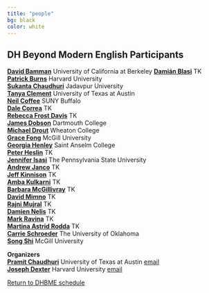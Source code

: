 ```yaml
---
title: "people"
bg: black
color: white
---
```


## DH Beyond Modern English Participants

[**David Bamman**](http://people.ischool.berkeley.edu/~dbamman/)  University of California at Berkeley
[**Damián Blasi**](#) TK  
[**Patrick Burns**](https://diyclassics.github.io) Harvard University  
[**Sukanta Chaudhuri**](https://en.wikipedia.org/wiki/Sukanta_Chaudhuri) Jadavpur University  
[**Tanya Clement**](https://liberalarts.utexas.edu/english/faculty/tc24933) University of Texas at Austin  
[**Neil Coffee**](http://arts-sciences.buffalo.edu/classics/faculty/core-faculty/coffee-neil.html) SUNY Buffalo  
[**Dale Correa**](#) TK  
[**Rebecca Frost Davis**](#) TK  
[**James Dobson**](https://home.dartmouth.edu/faculty-directory/james-e-dobson) Dartmouth College  
[**Michael Drout**](https://wheatoncollege.edu/academics/faculty-directory/michael-drout/) Wheaton College  
[**Grace Fong**](https://www.mcgill.ca/eas/grace-s-fong) McGill University  
[**Georgia Henley**](https://georgiahenley.com/) Saint Anselm College  
[**Peter Heslin**](#) TK  
[**Jennifer Isasi**](http://jenniferisasi.com/) The Pennsylvania State University  
[**Andrew Janco**](#) TK  
[**Jeff Kinnison**](#) TK  
[**Amba Kulkarni**](#) TK  
[**Barbara McGillivray**](#) TK  
[**David Mimno**](#) TK  
[**Rajni Mujral**](#) TK  
[**Damien Nelis**](#) TK  
[**Mark Ravina**](#) TK  
[**Martina Astrid Rodda**](#) TK  
[**Carrie Schroeder**](http://www.carrieschroeder.com/) The University of Oklahoma  
[**Song Shi**](https://www.linkedin.com/in/songshi/) McGill University  

**Organizers**  
[**Pramit Chaudhuri**](https://liberalarts.utexas.edu/classics/faculty/pc8956) University of Texas at Austin [email](mailto:pramit.chaudhuri@austin.utexas.edu?subject=DHBME%20Conference)  
[**Joseph Dexter**](#) Harvard University [email](#)

<a href="#schedule">Return to DHBME schedule</a>
